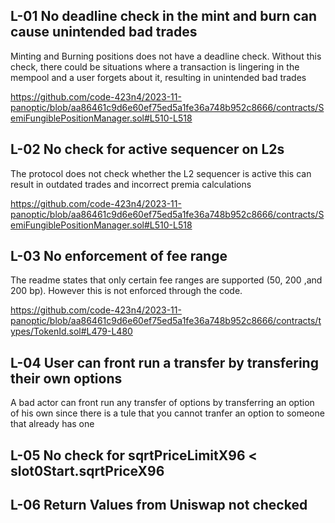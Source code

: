 ## L-01 No deadline check in the mint and burn can cause unintended bad trades
Minting and Burning positions does not have a deadline check. Without this check, there could be situations where a transaction is lingering in the mempool and a user forgets about it, resulting in unintended bad trades

https://github.com/code-423n4/2023-11-panoptic/blob/aa86461c9d6e60ef75ed5a1fe36a748b952c8666/contracts/SemiFungiblePositionManager.sol#L510-L518

## L-02 No check for active sequencer on L2s 
The protocol does not check whether the L2 sequencer is active this can result in outdated trades and incorrect premia calculations 

https://github.com/code-423n4/2023-11-panoptic/blob/aa86461c9d6e60ef75ed5a1fe36a748b952c8666/contracts/SemiFungiblePositionManager.sol#L510-L518

## L-03 No enforcement of fee range 
The readme states that only certain fee ranges are supported (50, 200 ,and 200 bp). However this is not enforced through the code. 

https://github.com/code-423n4/2023-11-panoptic/blob/aa86461c9d6e60ef75ed5a1fe36a748b952c8666/contracts/types/TokenId.sol#L479-L480





## L-04 User can front run a transfer by transfering their own options
A bad actor can front run any transfer of options by transferring an option of his own since there is a tule that you cannot tranfer an option to someone that already has one 


## L-05 No check for sqrtPriceLimitX96 < slot0Start.sqrtPriceX96


## L-06 Return Values from Uniswap not checked 